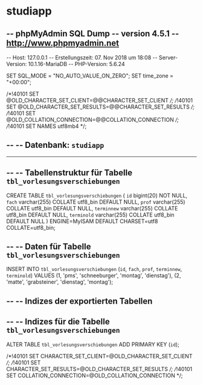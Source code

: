 # studiapp

-- phpMyAdmin SQL Dump
-- version 4.5.1
-- http://www.phpmyadmin.net
--
-- Host: 127.0.0.1
-- Erstellungszeit: 07. Nov 2018 um 18:08
-- Server-Version: 10.1.16-MariaDB
-- PHP-Version: 5.6.24

SET SQL_MODE = "NO_AUTO_VALUE_ON_ZERO";
SET time_zone = "+00:00";


/*!40101 SET @OLD_CHARACTER_SET_CLIENT=@@CHARACTER_SET_CLIENT */;
/*!40101 SET @OLD_CHARACTER_SET_RESULTS=@@CHARACTER_SET_RESULTS */;
/*!40101 SET @OLD_COLLATION_CONNECTION=@@COLLATION_CONNECTION */;
/*!40101 SET NAMES utf8mb4 */;

--
-- Datenbank: `studiapp`
--

-- --------------------------------------------------------

--
-- Tabellenstruktur für Tabelle `tbl_vorlesungsverschiebungen`
--

CREATE TABLE `tbl_vorlesungsverschiebungen` (
  `id` bigint(20) NOT NULL,
  `fach` varchar(255) COLLATE utf8_bin DEFAULT NULL,
  `prof` varchar(255) COLLATE utf8_bin DEFAULT NULL,
  `terminnew` varchar(255) COLLATE utf8_bin DEFAULT NULL,
  `terminold` varchar(255) COLLATE utf8_bin DEFAULT NULL
) ENGINE=MyISAM DEFAULT CHARSET=utf8 COLLATE=utf8_bin;

--
-- Daten für Tabelle `tbl_vorlesungsverschiebungen`
--

INSERT INTO `tbl_vorlesungsverschiebungen` (`id`, `fach`, `prof`, `terminnew`, `terminold`) VALUES
(1, 'pms', 'schneeburger', 'montag', 'dienstag'),
(2, 'matte', 'grabsteiner', 'dienstag', 'montag');

--
-- Indizes der exportierten Tabellen
--

--
-- Indizes für die Tabelle `tbl_vorlesungsverschiebungen`
--
ALTER TABLE `tbl_vorlesungsverschiebungen`
  ADD PRIMARY KEY (`id`);

/*!40101 SET CHARACTER_SET_CLIENT=@OLD_CHARACTER_SET_CLIENT */;
/*!40101 SET CHARACTER_SET_RESULTS=@OLD_CHARACTER_SET_RESULTS */;
/*!40101 SET COLLATION_CONNECTION=@OLD_COLLATION_CONNECTION */;
